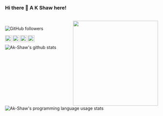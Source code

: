 ### Hi there 👋 A K Shaw here!
<br/>

<img align="right" src="https://media3.giphy.com/media/L1R1tvI9svkIWwpVYr/giphy.gif?cid=ecf05e47z5m20vzhay52hnxgmx06tkmgpt6s2lbku1q4wp3n&rid=giphy.gif" width="280" height="auto" />
<br/>

<img align="left" alt="GitHub followers" src="https://img.shields.io/github/followers/Ak-Shaw?color=green&logo=github&style=for-the-badge">
<br />

<a href="https://twitter.com/akshawz"><img align="left" alt="Twitter" width="22px" src="https://cdn.jsdelivr.net/npm/simple-icons@v3/icons/twitter.svg" /></a><a href="https://www.linkedin.com/in/ayush-shaw/"><img align="left" alt="LinkedIn" width="22px" src="https://cdn.jsdelivr.net/npm/simple-icons@v3/icons/linkedin.svg" /></a><a href="https://www.instagram.com/akshawz/"><img align="left" alt="Instagram" width="22px" src="https://cdn.jsdelivr.net/npm/simple-icons@v3/icons/instagram.svg" /></a><a href="https://www.facebook.com/ayush.shaw.148/"><img align="left" alt="FB" width="22px" src="https://cdn.jsdelivr.net/npm/simple-icons@3.13.0/icons/facebook.svg" /></a>
<br/>


![Ak-Shaw's github stats](https://github-readme-stats.vercel.app/api?username=Ak-Shaw&theme=onedark)

![Ak-Shaw's programming language usage stats](https://github-readme-stats.vercel.app/api/top-langs/?username=Ak-Shaw&theme=onedark)

